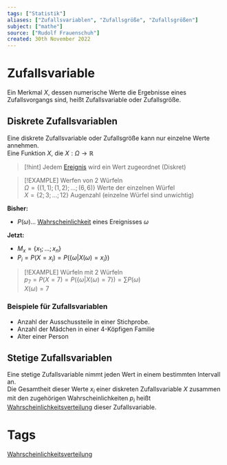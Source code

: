 ```yaml
---
tags: ["Statistik"]
aliases: ["Zufallsvariablen", "Zufallsgröße", "Zufallsgrößen"]
subject: ["mathe"]
source: ["Rudolf Frauenschuh"]
created: 30th November 2022
---
```


# Zufallsvariable

Ein Merkmal $X$, dessen numerische Werte die Ergebnisse eines Zufallsvorgangs sind, heißt Zufallsvariable oder Zufallsgröße.

## Diskrete Zufallsvariablen

Eine diskrete Zufallsvariable oder Zufallsgröße kann nur einzelne Werte annehmen.  
Eine Funktion $X$, die $X:\Omega\rightarrow\mathbb{R}$

>[!hint] Jedem [Ereignis](Ereignis.md) wird ein Wert zugeordnet (Diskret)

>[!EXAMPLE] Werfen von 2 Würfeln  
>$\Omega=\{(1,1);(1,2);\dots;(6,6)\}$ Werte der einzelnen Würfel  
>$X=\{2;3;\dots;12\}$ Augenzahl (einzelne Würfel sind unwichtig)

**Bisher:**
- $P(\omega)\dots$ [Wahrscheinlichkeit](Wahrscheinlichkeit.md) eines Ereignisses $\omega$

**Jetzt:**
- $M_{x}=\{x_{1};\dots ;x_{n}\}$
- $P_{i}=P(X=x_{i})=P(\{\omega|X(\omega)=x_{i}\})$

>[!EXAMPLE] Würfeln mit $2$ Würfeln  
>$p_{7}=P(X=7)=P(\{\omega|X(\omega)=7\})=\sum\limits P(\omega)$  
>$X(\omega)=7$

### Beispiele für Zufallsvariablen

- Anzahl der Ausschussteile in einer Stichprobe.
- Anzahl der Mädchen in einer 4-Köpfigen Familie
- Alter einer Person

## Stetige Zufallsvariablen

Eine stetige Zufallsvariable nimmt jeden Wert in einem bestimmten Intervall an.  
Die Gesamtheit dieser Werte $x_{i}$ einer diskreten Zufallsvariable $X$ zusammen mit den zugehörigen Wahrscheinlichkeiten $p_{i}$ heißt [Wahrscheinlichkeitsverteilung](Wahrscheinlichkeitsverteilung.md) dieser Zufallsvariable.

# Tags

[Wahrscheinlichkeitsverteilung](Wahrscheinlichkeitsverteilung.md)  
[](Varianz.md#Varianz%20einer%20Zufallsvariable)
